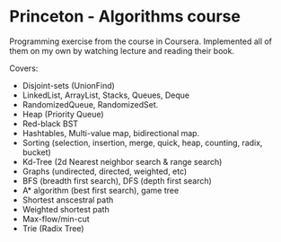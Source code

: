 # Princeton - Algorithms course

Programming exercise from the course in Coursera. Implemented all of them on my own by watching lecture and reading their book.

Covers:
* Disjoint-sets (UnionFind)
* LinkedList, ArrayList, Stacks, Queues, Deque
* RandomizedQueue, RandomizedSet.
* Heap (Priority Queue)
* Red-black BST
* Hashtables, Multi-value map, bidirectional map.
* Sorting (selection, insertion, merge, quick, heap, counting, radix, bucket)
* Kd-Tree (2d Nearest neighbor search & range search)
* Graphs (undirected, directed, weighted, etc)
* BFS (breadth first search), DFS (depth first search)
* A* algorithm (best first search), game tree
* Shortest anscestral path
* Weighted shortest path
* Max-flow/min-cut
* Trie (Radix Tree)
